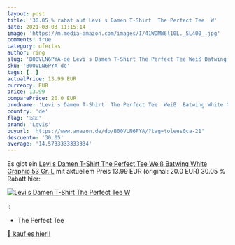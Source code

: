 ```yaml
---
layout: post
title: '30.05 % rabat auf Levi s Damen T-Shirt  The Perfect Tee  W'
date: 2021-03-03 11:15:14
image: 'https://m.media-amazon.com/images/I/41WDMW6l10L._SL400_.jpg'
comments: true
category: ofertas
author: ring
slug: 'B00VLN6PYA-de Levi s Damen T-Shirt The Perfect Tee Weiß Batwing White...'
sku: 'B00VLN6PYA-de'
tags: [  ]
actualPrice: 13.99 EUR
currency: EUR
price: 13.99
comparePrice: 20.0 EUR
prodname: 'Levi s Damen T-Shirt  The Perfect Tee  Weiß  Batwing White Graphic 53   Gr. L'
country: 'de'
flag: '🇩🇪'
brand: 'Levis'
buyurl: 'https://www.amazon.de/dp/B00VLN6PYA/?tag=tolees0ca-21'
descuento: '30.05'
average: '14.5733333333334'
---
```


Es gibt ein [Levi s Damen T-Shirt  The Perfect Tee  Weiß  Batwing White Graphic 53   Gr. L](https://www.amazon.de/dp/B00VLN6PYA/?tag=tolees0ca-21) mit aktuellem Preis 13.99 EUR (original: 20.0 EUR) 30.05 % Rabatt hier:

[![Levi s Damen T-Shirt  The Perfect Tee  W](https://m.media-amazon.com/images/I/41WDMW6l10L._SL400_.jpg)](https://www.amazon.de/dp/B00VLN6PYA/?tag=tolees0ca-21)

ℹ️:

- The Perfect Tee

[🛒 kauf es hier!!](https://www.amazon.de/dp/B00VLN6PYA/?tag=tolees0ca-21)
